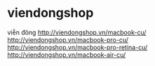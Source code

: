 viendongshop
============

viễn đông
http://viendongshop.vn/macbook-cu/
http://viendongshop.vn/macbook-pro-cu/
http://viendongshop.vn/macbook-pro-retina-cu/
http://viendongshop.vn/macbook-air-cu/
